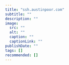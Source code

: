 ```yaml
---
title: "ssh.austinpoor.com"
subtitle: ""
description: ""
image:
  src: ""
  alt: ""
  caption: ""
  captionLink: ""
publishDate: ""
tags: []
recommended: []
---
```


